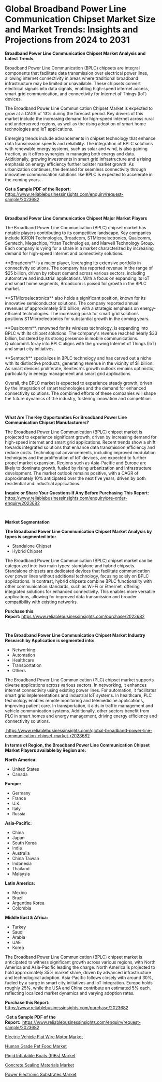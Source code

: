 <p><h1>Global Broadband Power Line Communication Chipset Market Size and Market Trends: Insights and Projections from 2024 to 2031</h1></p><p><strong>Broadband Power Line Communication Chipset Market Analysis and Latest Trends</strong></p>
<p><p>Broadband Power Line Communication (BPLC) chipsets are integral components that facilitate data transmission over electrical power lines, allowing internet connectivity in areas where traditional broadband infrastructure may be limited or unavailable. These chipsets convert electrical signals into data signals, enabling high-speed internet access, smart grid communication, and connectivity for Internet of Things (IoT) devices.</p><p>The Broadband Power Line Communication Chipset Market is expected to grow at a CAGR of 13% during the forecast period. Key drivers of this market include the increasing demand for high-speed internet across rural and underserved regions, as well as the rising adoption of smart home technologies and IoT applications. </p><p>Emerging trends include advancements in chipset technology that enhance data transmission speeds and reliability. The integration of BPLC solutions with renewable energy systems, such as solar and wind, is also gaining traction, as it offers synergies in managing both energy and data. Additionally, growing investments in smart grid infrastructure and a rising emphasis on energy efficiency further bolster market growth. As urbanization continues, the demand for seamless connectivity through innovative communication solutions like BPLC is expected to accelerate in the coming years.</p></p>
<p><strong>Get a Sample PDF of the Report:&nbsp;</strong> <a href="https://www.reliablebusinessinsights.com/enquiry/request-sample/2023682?utm_campaign=1571&utm_medium=2&utm_source=Github&utm_content=ia&utm_term=30102024&utm_id=broadband-power-line-communication-chipset">https://www.reliablebusinessinsights.com/enquiry/request-sample/2023682</a></p>
<p>&nbsp;</p>
<p><strong>Broadband Power Line Communication Chipset Major Market Players</strong></p>
<p><p>The Broadband Power Line Communication (BPLC) chipset market has notable players contributing to its competitive landscape. Key companies include ICRON Technologies, Broadcom, STMicroelectronics, Qualcomm, Semtech, Megachips, Yitran Technologies, and Marvell Technology Group. Each company is vying for a share in a market characterized by increasing demand for high-speed internet and connectivity solutions.</p><p>**Broadcom** is a major player, leveraging its extensive portfolio in connectivity solutions. The company has reported revenue in the range of $25 billion, driven by robust demand across various sectors, including automotive and industrial applications. With a focus on expanding its IoT and smart home segments, Broadcom is poised for growth in the BPLC market.</p><p>**STMicroelectronics** also holds a significant position, known for its innovative semiconductor solutions. The company reported annual revenues of approximately $10 billion, with a strategic emphasis on energy-efficient technologies. The increasing push for smart grid solutions positions STMicroelectronics for substantial growth in the coming years.</p><p>**Qualcomm**, renowned for its wireless technology, is expanding into BPLC with its chipset solutions. The company's revenue reached nearly $33 billion, bolstered by its strong presence in mobile communications. Qualcomm’s foray into BPLC aligns with the growing Internet of Things (IoT) and smart city initiatives.</p><p>**Semtech** specializes in BPLC technology and has carved out a niche with its distinctive products, generating revenue in the vicinity of $1 billion. As smart devices proliferate, Semtech's growth outlook remains optimistic, particularly in energy management and smart grid applications.</p><p>Overall, the BPLC market is expected to experience steady growth, driven by the integration of smart technologies and the demand for enhanced connectivity solutions. The combined efforts of these companies will shape the future dynamics of the industry, fostering innovation and competition.</p></p>
<p>&nbsp;</p>
<p><strong>What Are The Key Opportunities For Broadband Power Line Communication Chipset Manufacturers?</strong></p>
<p><p>The Broadband Power Line Communication (BPLC) chipset market is projected to experience significant growth, driven by increasing demand for high-speed internet and smart grid applications. Recent trends show a shift towards integrated solutions that enhance data transmission efficiency and reduce costs. Technological advancements, including improved modulation techniques and the proliferation of IoT devices, are expected to further propel market expansion. Regions such as Asia-Pacific and Europe are likely to dominate growth, fueled by rising urbanization and infrastructure development. The market outlook remains positive, with a CAGR of approximately 10% anticipated over the next five years, driven by both residential and industrial applications.</p></p>
<p><strong>Inquire or Share Your Questions If Any Before Purchasing This Report:</strong> <a href="https://www.reliablebusinessinsights.com/enquiry/pre-order-enquiry/2023682?utm_campaign=1571&utm_medium=2&utm_source=Github&utm_content=ia&utm_term=30102024&utm_id=broadband-power-line-communication-chipset">https://www.reliablebusinessinsights.com/enquiry/pre-order-enquiry/2023682</a></p>
<p>&nbsp;</p>
<p><strong>Market Segmentation</strong></p>
<p><strong>The Broadband Power Line Communication Chipset Market Analysis by types is segmented into:</strong></p>
<p><ul><li>Standalone Chipset</li><li>Hybrid Chipset</li></ul></p>
<p><p>The Broadband Power Line Communication (BPLC) chipset market can be categorized into two main types: standalone and hybrid chipsets. Standalone chipsets are dedicated devices that facilitate communication over power lines without additional technology, focusing solely on BPLC applications. In contrast, hybrid chipsets combine BPLC functionality with other communication standards, such as Wi-Fi or Ethernet, offering integrated solutions for enhanced connectivity. This enables more versatile applications, allowing for improved data transmission and broader compatibility with existing networks.</p></p>
<p><strong>Purchase this Report:&nbsp;</strong><a href="https://www.reliablebusinessinsights.com/purchase/2023682?utm_campaign=1571&utm_medium=2&utm_source=Github&utm_content=ia&utm_term=30102024&utm_id=broadband-power-line-communication-chipset">https://www.reliablebusinessinsights.com/purchase/2023682</a></p>
<p>&nbsp;</p>
<p><strong>The Broadband Power Line Communication Chipset Market Industry Research by Application is segmented into:</strong></p>
<p><ul><li>Networking</li><li>Automation</li><li>Healthcare</li><li>Transportation</li><li>Others</li></ul></p>
<p><p>The Broadband Power Line Communication (PLC) chipset market supports diverse applications across various sectors. In networking, it enhances internet connectivity using existing power lines. For automation, it facilitates smart grid implementations and industrial IoT systems. In healthcare, PLC technology enables remote monitoring and telemedicine applications, improving patient care. In transportation, it aids in traffic management and vehicle communication systems. Additionally, other sectors benefit from PLC in smart homes and energy management, driving energy efficiency and connectivity solutions.</p></p>
<p><a href="https://www.reliablebusinessinsights.com/global-broadband-power-line-communication-chipset-market-r2023682?utm_campaign=1571&utm_medium=2&utm_source=Github&utm_content=ia&utm_term=30102024&utm_id=broadband-power-line-communication-chipset">&nbsp;https://www.reliablebusinessinsights.com/global-broadband-power-line-communication-chipset-market-r2023682</a></p>
<p><strong>In terms of Region, the Broadband Power Line Communication Chipset Market Players available by Region are:</strong></p>
<p>
    <p> <strong> North America: </strong>
        <ul>
            <li>United States</li>
            <li>Canada</li>
        </ul>
        </p> 
    <p> <strong> Europe: </strong>
        <ul>
            <li>Germany</li>
            <li>France</li>
            <li>U.K.</li>
            <li>Italy</li>
            <li>Russia</li>
        </ul>
        </p> 
    <p> <strong> Asia-Pacific: </strong>
        <ul>
            <li>China</li>
            <li>Japan</li>
            <li>South Korea</li>
            <li>India</li>
            <li>Australia</li>
            <li>China Taiwan</li>
            <li>Indonesia</li>
            <li>Thailand</li>
            <li>Malaysia</li>
        </ul>
        </p> 
    <p> <strong> Latin America: </strong>
        <ul>
            <li>Mexico</li>
            <li>Brazil</li>
            <li>Argentina Korea</li>
            <li>Colombia</li>
        </ul>
        </p> 
    <p> <strong> Middle East & Africa: </strong>
        <ul>
            <li>Turkey</li>
            <li>Saudi</li>
            <li>Arabia</li>
            <li>UAE</li>
            <li>Korea</li>
        </ul>
    </p>
    </p>
<p><p>The Broadband Power Line Communication (BPLC) chipset market is anticipated to witness significant growth across various regions, with North America and Asia-Pacific leading the charge. North America is projected to hold approximately 35% market share, driven by advanced infrastructure and technological adoption. Asia-Pacific follows closely with around 30%, fueled by a surge in smart city initiatives and IoT integration. Europe holds roughly 25%, while the USA and China contribute an estimated 5% each, reflecting localized market dynamics and varying adoption rates.</p></p>
<p><strong>Purchase this Report: </strong><a href="https://www.reliablebusinessinsights.com/purchase/2023682?utm_campaign=1571&utm_medium=2&utm_source=Github&utm_content=ia&utm_term=30102024&utm_id=broadband-power-line-communication-chipset">https://www.reliablebusinessinsights.com/purchase/2023682</a></p>
<p>&nbsp;<strong>Get a Sample PDF of the Report:&nbsp;&nbsp;</strong><a href="https://www.reliablebusinessinsights.com/enquiry/request-sample/2023682?utm_campaign=1571&utm_medium=2&utm_source=Github&utm_content=ia&utm_term=30102024&utm_id=broadband-power-line-communication-chipset">https://www.reliablebusinessinsights.com/enquiry/request-sample/2023682</a></p>
<p><strong></strong></p>
<p><p><a href="https://www.linkedin.com/pulse/global-electric-vehicle-flat-wire-motor-market-share-px5je?utm_campaign=1571&utm_medium=2&utm_source=Github&utm_content=ia&utm_term=30102024&utm_id=broadband-power-line-communication-chipset">Electric Vehicle Flat Wire Motor Market</a></p><p><a href="https://www.linkedin.com/pulse/human-grade-pet-food-mosaic-piecing-together-global-market-7owfe?utm_campaign=1571&utm_medium=2&utm_source=Github&utm_content=ia&utm_term=30102024&utm_id=broadband-power-line-communication-chipset">Human Grade Pet Food Market</a></p><p><a href="https://www.linkedin.com/pulse/trends-global-rigid-inflatable-boats-ribs-market-forecast-3a3oe?utm_campaign=1571&utm_medium=2&utm_source=Github&utm_content=ia&utm_term=30102024&utm_id=broadband-power-line-communication-chipset">Rigid Inflatable Boats (RIBs) Market</a></p><p><a href="https://www.linkedin.com/pulse/global-concrete-sealing-materials-market-analysis-trends-forecasts-gz1rc?utm_campaign=1571&utm_medium=2&utm_source=Github&utm_content=ia&utm_term=30102024&utm_id=broadband-power-line-communication-chipset">Concrete Sealing Materials Market</a></p><p><a href="https://www.linkedin.com/pulse/power-electronic-substrates-market-global-insights-yp7je?utm_campaign=1571&utm_medium=2&utm_source=Github&utm_content=ia&utm_term=30102024&utm_id=broadband-power-line-communication-chipset">Power Electronic Substrates Market</a></p></p>